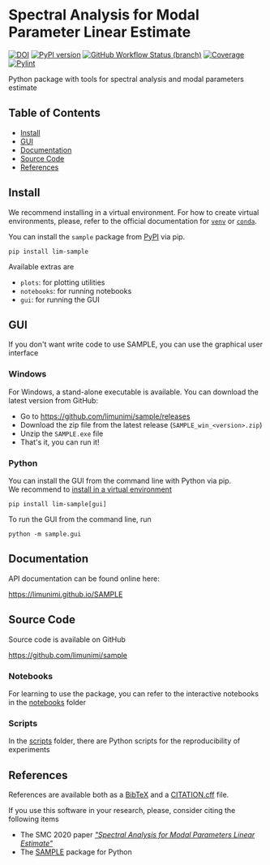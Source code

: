 # Spectral Analysis for Modal Parameter Linear Estimate
[![DOI](https://zenodo.org/badge/342648141.svg)](https://zenodo.org/badge/latestdoi/342648141)
[![PyPI version](https://badge.fury.io/py/lim-sample.svg)](https://badge.fury.io/py/lim-sample)
[![GitHub Workflow Status (branch)](https://img.shields.io/github/workflow/status/limunimi/sample/main/main?event=push)](https://github.com/limunimi/sample/actions?query=workflow%3Amain)
[![Coverage](https://gist.githubusercontent.com/chromaticisobar/fb3ce2e55493c80839ca8985d0c38146/raw/lim-sample-coverage-badge.svg)](https://github.com/limunimi/sample/actions?query=workflow%3Amain)
[![Pylint](https://gist.githubusercontent.com/chromaticisobar/fb3ce2e55493c80839ca8985d0c38146/raw/lim-sample-pylint-badge.svg)](https://github.com/limunimi/sample/actions?query=workflow%3Amain)

Python package with tools for spectral analysis and modal parameters estimate

## Table of Contents
 - [Install](#install)
 - [GUI](#gui)
 - [Documentation](#documentation)
 - [Source Code](#source-code)
 - [References](#references)

## Install
We recommend installing in a virtual environment. For how to create virtual environments, please, refer to the official documentation for [`venv`](https://docs.python.org/3/library/venv.html) or [`conda`](https://docs.conda.io).

You can install the `sample` package from [PyPI](https://pypi.org/project/lim-sample) via pip.
```
pip install lim-sample
```

Available extras are
 - `plots`: for plotting utilities
 - `notebooks`: for running notebooks
 - `gui`: for running the GUI

## GUI
If you don't want write code to use SAMPLE,
you can use the graphical user interface

### Windows
For Windows, a stand-alone executable is available. You can download the
latest version from GitHub:

 - Go to https://github.com/limunimi/sample/releases
 - Download the zip file from the latest release (`SAMPLE_win_<version>.zip`)
 - Unzip the `SAMPLE.exe` file
 - That's it, you can run it!

### Python
You can install the GUI from the command line with Python via pip.  
We recommend to [install in a virtual environment](#install)

```
pip install lim-sample[gui]
```

To run the GUI from the command line, run

```
python -m sample.gui
```

## Documentation
API documentation can be found online here:

https://limunimi.github.io/SAMPLE

## Source Code
Source code is available on GitHub

https://github.com/limunimi/sample

### Notebooks
For learning to use the package, you can refer to the interactive
notebooks in the [notebooks](notebooks) folder

### Scripts
In the [scripts](scripts) folder, there are Python scripts for the reproducibility of experiments

## References
References are available both as a [BibTeX](SAMPLE.bib) and a [CITATION.cff](CITATION.cff) file.

If you use this software in your research, please, consider citing the following items
 - The SMC 2020 paper [_"Spectral Analysis for Modal Parameters Linear Estimate"_](https://doi.org/10.5281/zenodo.3898795)
 - The [SAMPLE](https://doi.org/10.5281/zenodo.6536419) package for Python
